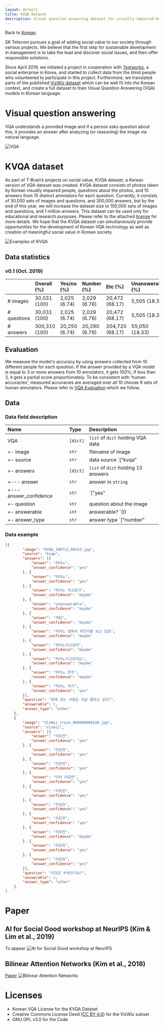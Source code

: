 ```yaml
---
layout: default
title: KVQA Dataset
description: Visual question answering dataset for visually-impaired Korean 
---
```


Back to [Korean](./).

SK Telecom pursues a goal of adding social value to our society through various projects. We believe that the first step for sustainable development in management is to take the lead and discover social issues, and then offer responsible solutions.

Since April 2019, we initiated a project in cooperation with [Testworks](http://www.testworks.co.kr), a social enterprise in Korea, and started to collect data from the blind people who volunteered to participate in this project. Furthermore, we translated parts of the published [VizWiz dataset](https://vizwiz.org/tasks-and-datasets/vqa/) which can be well fit into the Korean context, and create a full dataset to train Visual Question Answering (VQA) models in Korean language.

# Visual question answering

VQA understands a provided image and if a person asks question about this, it provides an answer after analyzing (or reasoning) the image via natural language. 

![VQA](assets/img/vqa.png)

# KVQA dataset

As part of T-Brain’s projects on social value, KVQA dataset, a Korean version of VQA dataset was created. KVQA dataset consists of photos taken by Korean visually impaired people, questions about the photos, and 10 answers from 10 distinct annotators for each question.
Currently, it consists of 30,000 sets of images and questions, and 300,000 answers, but by the end of this year, we will increase the dataset size to 100,000 sets of images and questions, and 1 million answers.
This dataset can be used only for educational and research purposes. Please refer to the attached [license](./index-en.html#licenses) for more details. We hope that the KVQA dataset can simultaneously provide opportunities for the development of Korean VQA technology as well as creation of meaningful social value in Korean society.


![Examples of KVQA](assets/img/kvqa_examples.png)

## Data statistics

### v0.1 (Oct. 2019)

|             | Overall (%)  | Yes/no (%)   | Number (%)   | Etc (%)        | Unanswerable (%) |
|:------------|:-------------|:-------------|:-------------|:---------------|:--------------|
| # images    | 30,031 (100) | 2,025 (6.74) | 2,029 (6.76) | 20,472 (68.17) | 5,505 (18.33) |
| # questions | 30,031 (100) | 2,025 (6.74) | 2,029 (6.76) | 20,472 (68.17) | 5,505 (18.33) |
| # answers   | 300,310 (100)| 20,250 (6.74)| 20,290 (6.76)| 204,720 (68.17)| 55,050 (18.33)| 

## Evaluation

We measure the model's accuracy by using answers collected from 10 different people for each question. If the answer provided by a VQA model is equal to 3 or more answers from 10 annotators, it gets 100%; if less than 3, it gets a partial score proportionately. To be consistent with ‘human accuracies’, measured accuracies are averaged over all 10 choose 9 sets of human annotators. Please refer to [VQA Evaluation](https://visualqa.org/evaluation.html) which we follow.

## Data

### Data field description

| Name                             | Type     | Description                                                    |
|:---------------------------------|:---------|:---------------------------------------------------------------|
| VQA                              | `[dict]` | `list` of `dict` holding VQA data                              |
| +- image                         | `str`    | filename of image                                              |
| +- source                        | `str`    | data source `["kvqa" | "vizwiz"]`                              |
| +- answers                       | `[dict]` | `list` of `dict` holding 10 answers                            |
| +--- answer                      | `str`    | answer in `string`                                             |
| +--- answer_confidence           | `str`    | `["yes" | "maybe" | "no"]`                                     |
| +- question                      | `str`    | question about the image                                       |
| +- answerable                    | `int`    | answerable? `[0 | 1]`                                          |
| +- answer_type                   | `str`    | answer type `["number" | "yes/no" | "unanswerable" | "other"]` |

### Data example

```json
[{
        "image": "KVQA_190712_00143.jpg",
        "source": "kvqa",
        "answers": [{
            "answer": "피아노",
            "answer_confidence": "yes"
        }, {
            "answer": "피아노",
            "answer_confidence": "yes"
        }, {
            "answer": "피아노 치고있다",
            "answer_confidence": "maybe"
        }, {
            "answer": "unanswerable",
            "answer_confidence": "maybe"
        }, {
            "answer": "게임",
            "answer_confidence": "maybe"
        }, {
            "answer": "피아노 앞에서 무언가를 보고 있음",
            "answer_confidence": "maybe"
        }, {
            "answer": "피아노치고있어",
            "answer_confidence": "maybe"
        }, {
            "answer": "피아노치고있어요",
            "answer_confidence": "maybe"
        }, {
            "answer": "피아노 연주",
            "answer_confidence": "maybe"
        }, {
            "answer": "피아노 치기",
            "answer_confidence": "yes"
        }],
        "question": "방에 있는 사람은 지금 뭘하고 있지?",
        "answerable": 1,
        "answer_type": "other"
    },
    {
        "image": "VizWiz_train_000000008148.jpg",
        "source": "vizwiz",
        "answers": [{
            "answer": "리모컨",
            "answer_confidence": "yes"
        }, {
            "answer": "리모컨",
            "answer_confidence": "yes"
        }, {
            "answer": "리모컨",
            "answer_confidence": "yes"
        }, {
            "answer": "티비 리모컨",
            "answer_confidence": "yes"
        }, {
            "answer": "리모컨",
            "answer_confidence": "yes"
        }, {
            "answer": "리모컨",
            "answer_confidence": "yes"
        }, {
            "answer": "리모컨",
            "answer_confidence": "yes"
        }, {
            "answer": "리모컨",
            "answer_confidence": "maybe"
        }, {
            "answer": "리모컨",
            "answer_confidence": "yes"
        }, {
            "answer": "리모컨",
            "answer_confidence": "yes"
        }],
        "question": "이것은 무엇인가요?",
        "answerable": 1,
        "answer_type": "other"
    }
]
```

# Paper

## AI for Social Good workshop at NeurIPS (Kim & Lim et al., 2019)

To appear
![AI for Social Good workshop at NeurIPS](assets/img/AISG_NeurIPS_2019_KVQA.png)

## Bilinear Attention Networks (Kim et al., 2018)

[Paper](http://papers.nips.cc/paper/7429-bilinear-attention-networks)
![Bilinear Attention Networks](assets/img/BAN_NeurIPS_2018.png)

# Licenses

* Korean VQA License for the KVQA Dataset
* Creative Commons License Deed ([CC BY 4.0](https://creativecommons.org/licenses/by/4.0/deed.ko)) for the VizWiz subset
* GNU GPL v3.0 for the Code
